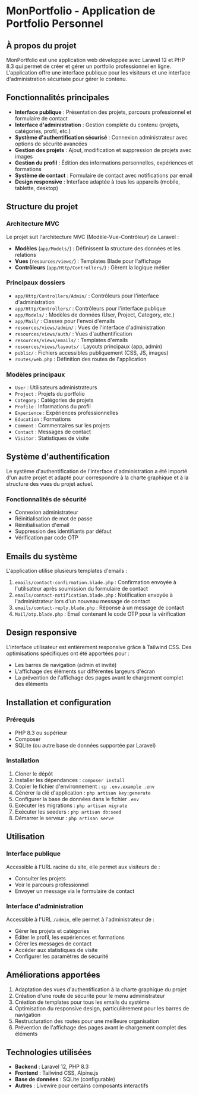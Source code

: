 # MonPortfolio - Application de Portfolio Personnel

## À propos du projet

MonPortfolio est une application web développée avec Laravel 12 et PHP 8.3 qui permet de créer et gérer un portfolio professionnel en ligne. L'application offre une interface publique pour les visiteurs et une interface d'administration sécurisée pour gérer le contenu.

## Fonctionnalités principales

- **Interface publique** : Présentation des projets, parcours professionnel et formulaire de contact
- **Interface d'administration** : Gestion complète du contenu (projets, catégories, profil, etc.)
- **Système d'authentification sécurisé** : Connexion administrateur avec options de sécurité avancées
- **Gestion des projets** : Ajout, modification et suppression de projets avec images
- **Gestion du profil** : Édition des informations personnelles, expériences et formations
- **Système de contact** : Formulaire de contact avec notifications par email
- **Design responsive** : Interface adaptée à tous les appareils (mobile, tablette, desktop)

## Structure du projet

### Architecture MVC

Le projet suit l'architecture MVC (Modèle-Vue-Contrôleur) de Laravel :

- **Modèles** (`app/Models/`) : Définissent la structure des données et les relations
- **Vues** (`resources/views/`) : Templates Blade pour l'affichage
- **Contrôleurs** (`app/Http/Controllers/`) : Gèrent la logique métier

### Principaux dossiers

- `app/Http/Controllers/Admin/` : Contrôleurs pour l'interface d'administration
- `app/Http/Controllers/` : Contrôleurs pour l'interface publique
- `app/Models/` : Modèles de données (User, Project, Category, etc.)
- `app/Mail/` : Classes pour l'envoi d'emails
- `resources/views/admin/` : Vues de l'interface d'administration
- `resources/views/auth/` : Vues d'authentification
- `resources/views/emails/` : Templates d'emails
- `resources/views/layouts/` : Layouts principaux (app, admin)
- `public/` : Fichiers accessibles publiquement (CSS, JS, images)
- `routes/web.php` : Définition des routes de l'application

### Modèles principaux

- `User` : Utilisateurs administrateurs
- `Project` : Projets du portfolio
- `Category` : Catégories de projets
- `Profile` : Informations du profil
- `Experience` : Expériences professionnelles
- `Education` : Formations
- `Comment` : Commentaires sur les projets
- `Contact` : Messages de contact
- `Visitor` : Statistiques de visite

## Système d'authentification

Le système d'authentification de l'interface d'administration a été importé d'un autre projet et adapté pour correspondre à la charte graphique et à la structure des vues du projet actuel.

### Fonctionnalités de sécurité

- Connexion administrateur
- Réinitialisation de mot de passe
- Réinitialisation d'email
- Suppression des identifiants par défaut
- Vérification par code OTP

## Emails du système

L'application utilise plusieurs templates d'emails :

1. `emails/contact-confirmation.blade.php` : Confirmation envoyée à l'utilisateur après soumission du formulaire de contact
2. `emails/contact-notification.blade.php` : Notification envoyée à l'administrateur lors d'un nouveau message de contact
3. `emails/contact-reply.blade.php` : Réponse à un message de contact
4. `Mail/otp.blade.php` : Email contenant le code OTP pour la vérification

## Design responsive

L'interface utilisateur est entièrement responsive grâce à Tailwind CSS. Des optimisations spécifiques ont été apportées pour :

- Les barres de navigation (admin et invité)
- L'affichage des éléments sur différentes largeurs d'écran
- La prévention de l'affichage des pages avant le chargement complet des éléments

## Installation et configuration

### Prérequis

- PHP 8.3 ou supérieur
- Composer
- SQLite (ou autre base de données supportée par Laravel)

### Installation

1. Cloner le dépôt
2. Installer les dépendances : `composer install`
3. Copier le fichier d'environnement : `cp .env.example .env`
4. Générer la clé d'application : `php artisan key:generate`
5. Configurer la base de données dans le fichier `.env`
6. Exécuter les migrations : `php artisan migrate`
7. Exécuter les seeders : `php artisan db:seed`
8. Démarrer le serveur : `php artisan serve`

## Utilisation

### Interface publique

Accessible à l'URL racine du site, elle permet aux visiteurs de :
- Consulter les projets
- Voir le parcours professionnel
- Envoyer un message via le formulaire de contact

### Interface d'administration

Accessible à l'URL `/admin`, elle permet à l'administrateur de :
- Gérer les projets et catégories
- Éditer le profil, les expériences et formations
- Gérer les messages de contact
- Accéder aux statistiques de visite
- Configurer les paramètres de sécurité

## Améliorations apportées

1. Adaptation des vues d'authentification à la charte graphique du projet
2. Création d'une route de sécurité pour le menu administrateur
3. Création de templates pour tous les emails du système
4. Optimisation du responsive design, particulièrement pour les barres de navigation
5. Restructuration des routes pour une meilleure organisation
6. Prévention de l'affichage des pages avant le chargement complet des éléments

## Technologies utilisées

- **Backend** : Laravel 12, PHP 8.3
- **Frontend** : Tailwind CSS, Alpine.js
- **Base de données** : SQLite (configurable)
- **Autres** : Livewire pour certains composants interactifs
